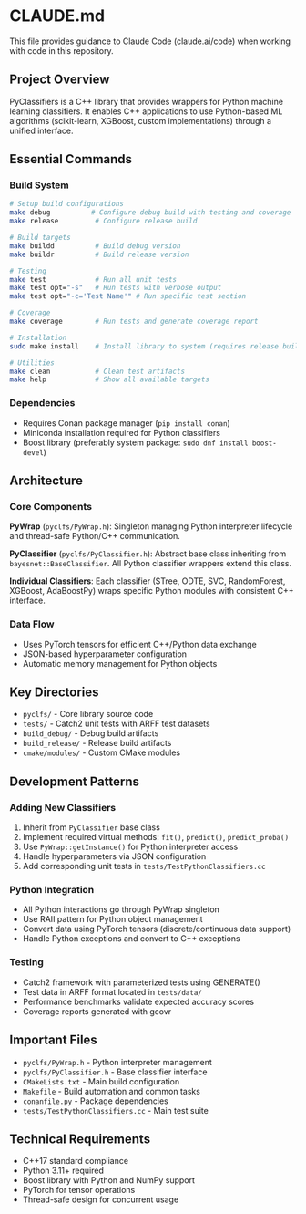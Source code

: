 # CLAUDE.md

This file provides guidance to Claude Code (claude.ai/code) when working with code in this repository.

## Project Overview

PyClassifiers is a C++ library that provides wrappers for Python machine learning classifiers. It enables C++ applications to use Python-based ML algorithms (scikit-learn, XGBoost, custom implementations) through a unified interface.

## Essential Commands

### Build System
```bash
# Setup build configurations
make debug          # Configure debug build with testing and coverage
make release         # Configure release build

# Build targets
make buildd          # Build debug version
make buildr          # Build release version

# Testing
make test            # Run all unit tests
make test opt="-s"   # Run tests with verbose output
make test opt="-c='Test Name'" # Run specific test section

# Coverage
make coverage        # Run tests and generate coverage report

# Installation
sudo make install    # Install library to system (requires release build)

# Utilities
make clean           # Clean test artifacts
make help            # Show all available targets
```

### Dependencies
- Requires Conan package manager (`pip install conan`)
- Miniconda installation required for Python classifiers
- Boost library (preferably system package: `sudo dnf install boost-devel`)

## Architecture

### Core Components

**PyWrap** (`pyclfs/PyWrap.h`): Singleton managing Python interpreter lifecycle and thread-safe Python/C++ communication.

**PyClassifier** (`pyclfs/PyClassifier.h`): Abstract base class inheriting from `bayesnet::BaseClassifier`. All Python classifier wrappers extend this class.

**Individual Classifiers**: Each classifier (STree, ODTE, SVC, RandomForest, XGBoost, AdaBoostPy) wraps specific Python modules with consistent C++ interface.

### Data Flow
- Uses PyTorch tensors for efficient C++/Python data exchange
- JSON-based hyperparameter configuration
- Automatic memory management for Python objects

## Key Directories

- `pyclfs/` - Core library source code
- `tests/` - Catch2 unit tests with ARFF test datasets
- `build_debug/` - Debug build artifacts
- `build_release/` - Release build artifacts
- `cmake/modules/` - Custom CMake modules

## Development Patterns

### Adding New Classifiers
1. Inherit from `PyClassifier` base class
2. Implement required virtual methods: `fit()`, `predict()`, `predict_proba()`
3. Use `PyWrap::getInstance()` for Python interpreter access
4. Handle hyperparameters via JSON configuration
5. Add corresponding unit tests in `tests/TestPythonClassifiers.cc`

### Python Integration
- All Python interactions go through PyWrap singleton
- Use RAII pattern for Python object management
- Convert data using PyTorch tensors (discrete/continuous data support)
- Handle Python exceptions and convert to C++ exceptions

### Testing
- Catch2 framework with parameterized tests using GENERATE()
- Test data in ARFF format located in `tests/data/`
- Performance benchmarks validate expected accuracy scores
- Coverage reports generated with gcovr

## Important Files

- `pyclfs/PyWrap.h` - Python interpreter management
- `pyclfs/PyClassifier.h` - Base classifier interface
- `CMakeLists.txt` - Main build configuration
- `Makefile` - Build automation and common tasks
- `conanfile.py` - Package dependencies
- `tests/TestPythonClassifiers.cc` - Main test suite

## Technical Requirements

- C++17 standard compliance
- Python 3.11+ required
- Boost library with Python and NumPy support
- PyTorch for tensor operations
- Thread-safe design for concurrent usage